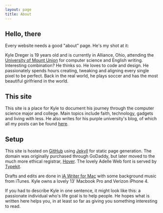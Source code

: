 ```yaml
---
layout: page
title: About
---
```


## Hello, there

Every website needs a good "about" page. He's my shot at it: 

Kyle Dreger is 19 years old and is currently in Alliance, Ohio, attending the [University of Mount Union](http://mountunion.edu) for computer science and English writing. Interesting combination? He thinks so. He loves to code and design. He passionately spends hours creating, tweaking and aligning every single pixel to be perfect. Back in the real world, he plays soccer and has the most beautiful girlfriend in the world.

## This site

This site is a place for Kyle to document his journey through the computer science major and college. Main topics include faith, technology, gadgets and living with less. He also writes for his purple university's blog, of which all my posts can be found [here](http://blog.mountunion.edu/blog/author/dregerkq/). 

## Setup

This site is hosted on [GitHub](http://github.com) using [Jekyll](https://github.com/mojombo/jekyll/) for static page generation. The domain was originally purchased through GoDaddy, but later moved to the much more ethical registrar, [Hover](http://hover.com). The lovely Adelle Web font is served by [Typekit](http://typekit.com). 

Drafts and edits are done in [iA Writer for Mac](http://www.iawriter.com/) with some background music from iTunes. Kyle owns a lovely 13′ Macbook Pro and Verizon iPhone 4.

If you had to describe Kyle in one sentence, it might look like this: a passionate individual who's life goal is to help people. He hopes what is written here helps you, in at least so far as giving you something interesting to read.